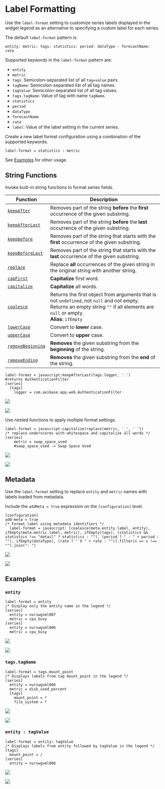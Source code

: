 # Label Formatting

Use the `label-format` setting to customize series labels displayed in the widget legend as an alternative to specifying a custom label for each series.

The default `label-format` pattern is:

```ls
entity: metric: tags: statistics: period: dataType - forecastName: rate
```

Supported keywords in the `label-format` pattern are:

* `entity`
* `metric`
* `tags`: Semicolon-separated list of all `tag=value` pairs.
* `tagName`: Semicolon-separated list of all tag names.
* `tagValue`: Semicolon-separated list of all tag values.
* `tags.tagName`: Value of tag with name `tagName`.
* `statistics`
* `period`
* `dataType`
* `forecastName`
* `rate`
* `label`: Value of the label setting in the current series.

Create a new label format configuration using a combination of the supported keywords.

```ls
label-format = statistics : metric
```

See [Examples](#examples) for other usage.

## String Functions

Invoke built-in string functions to format series fields.

| Function | Description |
|---|---|
<a name="keepafter"></a>[`keepAfter`](#keepafter) | Removes part of the string **before** the **first** occurrence of the given substring. |
<a name="keepafterlast"></a>[`keepAfterLast`](#keepafterlast) | Removes part of the string **before** the **last** occurrence of the given substring.|
<a name="keepbefore"></a>[`keepbefore`](#keepbefore)| Removes part of the string that starts with the **first** occurrence of the given substring. |
<a name="keepbeforelast"></a>[`keepBeforeLast`](#keepbeforelast)| Removes part of the string that starts with the **last** occurrence of the given substring.|
<a name="replace"></a>[`replace`](#replace) | Replace **all** occurrences of the given string in the original string with another string.|
<a name="capFirst"></a>[`capFirst`](#capFirst)| **Capitalize** first word. |
<a name="capitalize"></a>[`capitalize`](#capitalize)| **Capitalize** all words.  |
<a name="coalesce"></a>[`coalesce`](#coalesce)| Returns the first object from arguments that is not `undefined`, not `null` and not empty.<br>Returns an empty string `""` if all elements are `null` or empty.<br> **Alias**: `ifEmpty` |
<a name="lowercase"></a>[`lowerCase`](#lowercase)| Convert to **lower** case.   |
<a name="uppercase"></a>[`upperCase`](#uppercase)| Convert to **upper** case.   |
<a name="removebeginning"></a>[`removeBeginning`](#removebeginning)| **Removes** the given substring from the **beginning** of the string.|
<a name="removeending"></a>[`removeEnding`](#removeending)| **Removes** the given substring from the **end** of the string.  |

```ls
label-format = javascript:keepAfterLast(tags.logger, '.')
#returns AuthenticationFilter
[series]
  [tags]
    logger = com.axibase.app.web.AuthenticationFilter
```

![](./images/string-functions-1.png)

[![](./images/new-button.png)](https://apps.axibase.com/chartlab/7316d5db)

Use nested functions to apply multiple format settings.

```ls
label-format = javascript:capitalize(replace(metric, '_', ' '))
/* replace underscores with whitespace and capitalize all words */
[series]
    metric = swap_space_used
    #swap_space_used -> Swap Space Used
```

![](./images/string-functions-2.png)

[![](./images/new-button.png)](https://apps.axibase.com/chartlab/be788657)

## Metadata

Use the `label-format` setting to replace `entity` and `metric` names with labels loaded from metadata.

Include the `addMeta = true` expression on the `[configuration]` level.

```ls
[configuration]
add-meta = true
/* Format label using metadata identifiers */
  label-format = javascript: [coalesce(meta.entity.label, entity), ifEmpty(meta.metric.label, metric), ifEmpty(tags), (statistics && statistics !== "detail" ? statistics : ""), (period ? " - " + period : ""), ifEmpty(dataType), (rate ? " ∇ " + rate : "")].filter(s => s !== "").join(": ")
```

![](./images/metadata-1.png)

[![](./images/new-button.png)](https://apps.axibase.com/chartlab/5d4c12e8/4/)

## Examples

### `entity`

```ls
label-format = entity
/* Display only the entity name in the legend */
[series]
  entity = nurswgvml007
  metric = cpu_busy
[series]
  entity = nurswgvml006
  metric = cpu_busy
```

![](./images/examples-entity-1.png)

[![](./images/new-button.png)](https://apps.axibase.com/chartlab/2f806647)

### `tags.tagName`

```ls
label-format = tags.mount_point
/* Displays labels from tag mount_point in the legend */
[series]
  entity = nurswgvml006
  metric = disk_used_percent
  [tags]
    mount_point = *
    file_system = *  
```

![](./images/tagname-example-1.png)

[![](./images/new-button.png)](https://apps.axibase.com/chartlab/9b128f40)

### `entity : tagValue`

```ls
label-format = entity: tagValue
/* Displays labels from entity followed by tagValue in the legend */
[tags]
  mount_point = /
[series]
  entity = nurswgvml006
```

![](./images/tag-value-example-1.png)

[![](./images/new-button.png)](https://apps.axibase.com/chartlab/324f89a4)
